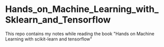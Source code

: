 # Hands_on_Machine_Learning_with_Sklearn_and_Tensorflow

This repo contains my notes while reading the book "Hands on Machine Learning with scikit-learn and tensorflow"